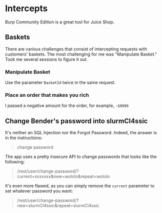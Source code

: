 # Intercepts

Burp Community Edition is a great tool for Juice Shop.

## Baskets

There are various challenges that consist of intercepting requests with customers' baskets. The most challenging for me was "Manipulate Basket." Took me several sessions to figure it out.

### Manipulate Basket

Use the parameter `BasketId` twice in the same request.

### Place an order that makes you rich

I passed a negative amount for the order, for example, `-$9999`

## Change Bender's password into slurmCl4ssic 

It's neither an SQL Injection nor the Forgot Password. Indeed, the answer is in the instructions:

> change password

The app uses a pretty insecure API to change passwords that looks like the following:

> /rest/user/change-password/?current=xxxxxxx&new=wololo&repeat=wololo

It's even more flawed, as you can simply remove the `current` parameter to set whatever password you want:

> /rest/user/change-password/?new=slurmCl4ssic&repeat=slurmCl4ssic